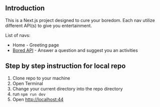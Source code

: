 ## Introduction
This is a Next.js project designed to cure your boredom. Each nav utilize different API(s) to give you entertainment.

List of navs:
- Home - Greeting page
- [Bored API](https://www.boredapi.com/) - Answer a question and suggest you an activities

## Step by step instruction for local repo
1. Clone repo to your machine
2. Open Terminal
3. Change your current directory into the repo directory
4. run `npm run dev`
5. Open [http://localhost:44](http://localhost:44)